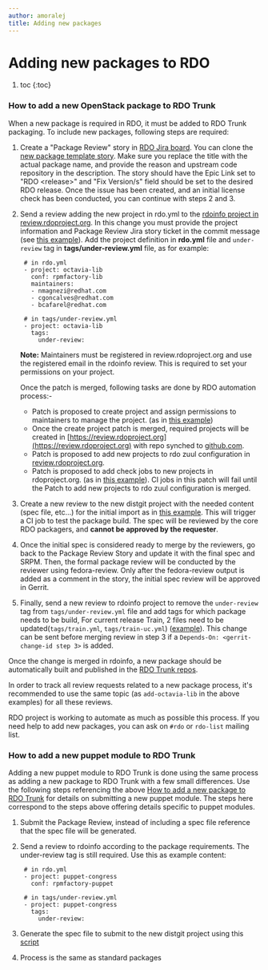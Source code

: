 ```yaml
---
author: amoralej
title: Adding new packages
---
```


# Adding new packages to RDO

1. toc
{:toc}


### How to add a new OpenStack package to RDO Trunk

When a new package is required in RDO, it must be added to RDO Trunk packaging.
To include new packages, following steps are required:

1. Create a "Package Review" story in [RDO Jira board](https://issues.redhat.com/projects/RDO/issues). You can clone the [new package template story](https://issues.redhat.com/browse/RDO-255).
Make sure you replace the title with the actual package name, and provide the reason and upstream code repository in the description. The story should have the Epic Link set to "RDO &lt;release>" and "Fix Version/s" field should be set to the desired RDO release.
Once the issue has been created, and an initial license check has been conducted, you can continue with steps 2 and 3.

2. Send a review adding the new project in rdo.yml to the [rdoinfo project in
review.rdoproject.org](https://review.rdoproject.org/r/#/q/project:rdoinfo). In
this change you must provide the project information and Package Review Jira story
ticket in the commit message (see [this example](https://review.rdoproject.org/r/#/c/18644/)).
Add the project definition in **rdo.yml** file and `under-review` tag in **tags/under-review.yml** file,
as for example:
    
        # in rdo.yml
        - project: octavia-lib
          conf: rpmfactory-lib
          maintainers:
          - nmagnezi@redhat.com
          - cgoncalves@redhat.com
          - bcafarel@redhat.com

        # in tags/under-review.yml
        - project: octavia-lib
          tags:
            under-review:
     
    **Note:** Maintainers must be registered in review.rdoproject.org and use the registered email in the rdoinfo review.
    This is required to set your permissions on your project.

    Once the patch is merged, following tasks are done by RDO automation process:-

    * Patch is proposed to create project and assign permissions to maintainers to manage the project.
    (as in [this example](https://review.rdoproject.org/r/#/c/18647/))
    * Once the create project patch is merged, required projects will be created in [https://review.rdoproject.org](https://review.rdoproject.org)
    with repo synched to [github.com](https://github.com/rdo-packages/octavia-lib-distgit).
    * Patch is proposed to add new projects to rdo zuul configuration in [review.rdoproject.org](https://github.com/rdo-infra/review.rdoproject.org-config/blob/master/zuul/rdo.yaml).
    * Patch is proposed to add check jobs to new projects in rdoproject.org.
    (as in [this example](https://review.rdoproject.org/r/#/c/18648/)). CI jobs in this patch will fail
    until the Patch to add new projects to rdo zuul configuration is merged.

3. Create a new review to the new distgit project with the needed content (spec
file, etc...) for the initial import as in [this example](https://review.rdoproject.org/r/#/c/18682/).
This will trigger a CI job to test the package build. The spec will be reviewed by the
core RDO packagers, and **cannot be approved by the requester**.

4. Once the initial spec is considered ready to merge by the reviewers, go back to the Package Review
Story and update it with the final spec and SRPM. Then, the formal package
review will be conducted by the reviewer using fedora-review. Only after the fedora-review output is added
as a comment in the story, the initial spec review will be approved
in Gerrit.

5. Finally, send a new review to rdoinfo project to remove the `under-review` tag from `tags/under-review.yml` file
and add tags for which package needs to be build, For current release Train, 2 files need to be updated(`tags/train.yml`,
`tags/train-uc.yml`) ([example](https://review.rdoproject.org/r/#/c/18757/)).
This change can be sent before merging review in step 3 if a `Depends-On: <gerrit-change-id step 3>`
is added.

Once the change is merged in rdoinfo, a new package should be automatically built
and published in the [RDO Trunk repos](http://trunk.rdoproject.org/centos7-master/report.html).

In order to track all review requests related to a new package process, it's recommended
to use the same topic (as `add-octavia-lib` in the above examples) for all these reviews.

RDO project is working to automate as much as possible this process. If you need
help to add new packages, you can ask on `#rdo` or `rdo-list` mailing list.

<a id="#rdo-pkg-guide"></a>

### How to add a new puppet module to RDO Trunk

Adding a new puppet module to RDO Trunk is done using the same process as adding a new
package to RDO Trunk with a few small differences. Use the following steps referencing the above
[How to add a new package to RDO Trunk](#how-to-add-a-new-openstack-package-to-rdo-trunk)
for details on submitting a new puppet module. The steps here correspond to the
steps above offering details specific to puppet modules.

1. Submit the Package Review, instead of including a spec file reference that the
spec file will be generated.

2. Send a review to rdoinfo according to the package requirements. The under-review tag
is still required. Use this as example content:


        # in rdo.yml
        - project: puppet-congress
          conf: rpmfactory-puppet

        # in tags/under-review.yml
        - project: puppet-congress
          tags:
            under-review:
     
3. Generate the spec file to submit to the new distgit project using this [script](https://github.com/strider/opm-toolbox)

4. Process is the same as standard packages

